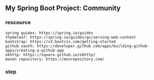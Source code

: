 ## My Spring Boot Project: Community
### rescource
    spring guides: https://spring.io/guides
    thymeleaf: https://spring.io/guides/gs/serving-web-content
    bootstrap: https://v3.bootcss.com/getting-started
    github oauth: https://developer.github.com/apps/building-github-apps/creating-a-github-app
    okhttp: https://square.github.io/okhttp/
    maven repository: https://mvnrepository.com/

### step